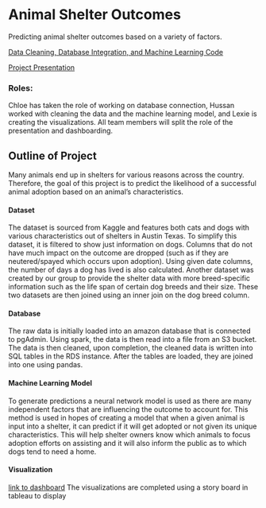 # Animal Shelter Outcomes
Predicting animal shelter outcomes based on a variety of factors.

[Data Cleaning, Database Integration, and Machine Learning Code](https://colab.research.google.com/drive/1Un2MgIWUsBedLOZDFTpyvPWIyqe16Unh?usp=sharing)

[Project Presentation](https://docs.google.com/presentation/d/1a7zfN7VgvrSrF3aFa70R0-m_T7dB8SmHga_wAXInP_U/edit?usp=sharing)

### Roles: 
Chloe has taken the role of working on database connection, Hussan worked with cleaning the data and the machine learning model, and Lexie is creating the visualizations. All team members will split the role of the presentation and dashboarding. 

## Outline of Project 
Many animals end up in shelters for various reasons across the country. Therefore, the goal of this project is to predict the likelihood of a successful animal adoption based on an animal’s characteristics. 

#### Dataset
The dataset is sourced from Kaggle and features both cats and dogs with various characteristics out of shelters in Austin Texas. To simplify this dataset, it is filtered to show just information on dogs. Columns that do not have much impact on the outcome are dropped (such as if they are neutered/spayed which occurs upon adoption). Using given date columns, the number of days a dog has lived is also calculated. Another dataset was created by our group to provide the shelter data with more breed-specific information such as the life span of certain dog breeds and their size. These two datasets are then joined using an inner join on the dog breed column.

#### Database
The raw data is initially loaded into an amazon database that is connected to pgAdmin. Using spark, the data is then read into a file from an S3 bucket. The data is then cleaned, upon completion, the cleaned data is written into SQL tables in the RDS instance. After the tables are loaded, they are joined into one using pandas.

#### Machine Learning Model 
To generate predictions a neural network model is used as there are many independent factors that are influencing the outcome to account for. This method is used in hopes of creating a model that when a given animal is input into a shelter, it can predict if it will get adopted or not given its unique characteristics. This will help shelter owners know which animals to focus adoption efforts on assisting and it will also inform the public as to which dogs tend to need a home. 

#### Visualization

[link to dashboard](https://public.tableau.com/app/profile/lexie.walla/viz/finalprojectscratchwork/CountofEachBreed?publish=yes "link to dashboard")
The visualizations are completed using a story board in tableau to display 
